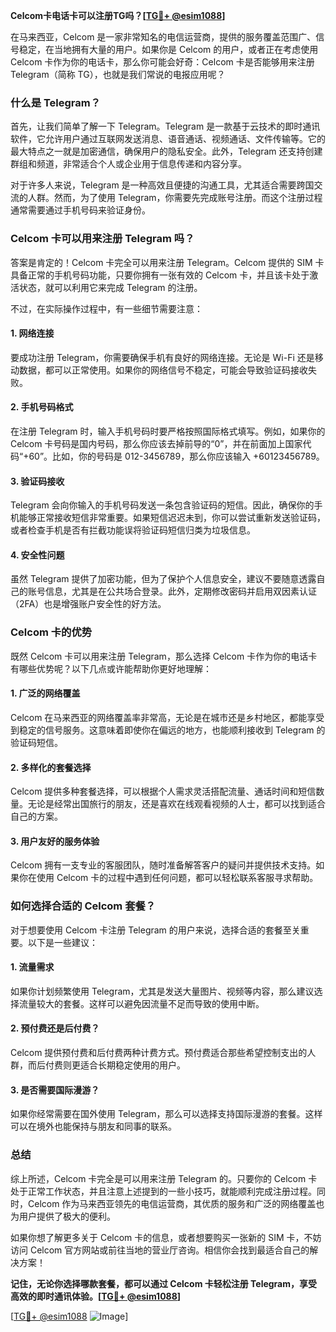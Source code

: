 **Celcom卡电话卡可以注册TG吗？[[TG💪+ @esim1088](https://t.me/s/esim1088)]**

在马来西亚，Celcom 是一家非常知名的电信运营商，提供的服务覆盖范围广、信号稳定，在当地拥有大量的用户。如果你是 Celcom 的用户，或者正在考虑使用 Celcom 卡作为你的电话卡，那么你可能会好奇：Celcom 卡是否能够用来注册 Telegram（简称 TG），也就是我们常说的电报应用呢？

### 什么是 Telegram？

首先，让我们简单了解一下 Telegram。Telegram 是一款基于云技术的即时通讯软件，它允许用户通过互联网发送消息、语音通话、视频通话、文件传输等。它的最大特点之一就是加密通信，确保用户的隐私安全。此外，Telegram 还支持创建群组和频道，非常适合个人或企业用于信息传递和内容分享。

对于许多人来说，Telegram 是一种高效且便捷的沟通工具，尤其适合需要跨国交流的人群。然而，为了使用 Telegram，你需要先完成账号注册。而这个注册过程通常需要通过手机号码来验证身份。

### Celcom 卡可以用来注册 Telegram 吗？

答案是肯定的！Celcom 卡完全可以用来注册 Telegram。Celcom 提供的 SIM 卡具备正常的手机号码功能，只要你拥有一张有效的 Celcom 卡，并且该卡处于激活状态，就可以利用它来完成 Telegram 的注册。

不过，在实际操作过程中，有一些细节需要注意：

#### 1. 网络连接
要成功注册 Telegram，你需要确保手机有良好的网络连接。无论是 Wi-Fi 还是移动数据，都可以正常使用。如果你的网络信号不稳定，可能会导致验证码接收失败。

#### 2. 手机号码格式
在注册 Telegram 时，输入手机号码时要严格按照国际格式填写。例如，如果你的 Celcom 卡号码是国内号码，那么你应该去掉前导的“0”，并在前面加上国家代码“+60”。比如，你的号码是 012-3456789，那么你应该输入 +60123456789。

#### 3. 验证码接收
Telegram 会向你输入的手机号码发送一条包含验证码的短信。因此，确保你的手机能够正常接收短信非常重要。如果短信迟迟未到，你可以尝试重新发送验证码，或者检查手机是否有拦截功能误将验证码短信归类为垃圾信息。

#### 4. 安全性问题
虽然 Telegram 提供了加密功能，但为了保护个人信息安全，建议不要随意透露自己的账号信息，尤其是在公共场合登录。此外，定期修改密码并启用双因素认证（2FA）也是增强账户安全性的好方法。

### Celcom 卡的优势

既然 Celcom 卡可以用来注册 Telegram，那么选择 Celcom 卡作为你的电话卡有哪些优势呢？以下几点或许能帮助你更好地理解：

#### 1. 广泛的网络覆盖
Celcom 在马来西亚的网络覆盖率非常高，无论是在城市还是乡村地区，都能享受到稳定的信号服务。这意味着即使你在偏远的地方，也能顺利接收到 Telegram 的验证码短信。

#### 2. 多样化的套餐选择
Celcom 提供多种套餐选择，可以根据个人需求灵活搭配流量、通话时间和短信数量。无论是经常出国旅行的朋友，还是喜欢在线观看视频的人士，都可以找到适合自己的方案。

#### 3. 用户友好的服务体验
Celcom 拥有一支专业的客服团队，随时准备解答客户的疑问并提供技术支持。如果你在使用 Celcom 卡的过程中遇到任何问题，都可以轻松联系客服寻求帮助。

### 如何选择合适的 Celcom 套餐？

对于想要使用 Celcom 卡注册 Telegram 的用户来说，选择合适的套餐至关重要。以下是一些建议：

#### 1. 流量需求
如果你计划频繁使用 Telegram，尤其是发送大量图片、视频等内容，那么建议选择流量较大的套餐。这样可以避免因流量不足而导致的使用中断。

#### 2. 预付费还是后付费？
Celcom 提供预付费和后付费两种计费方式。预付费适合那些希望控制支出的人群，而后付费则更适合长期稳定使用的用户。

#### 3. 是否需要国际漫游？
如果你经常需要在国外使用 Telegram，那么可以选择支持国际漫游的套餐。这样可以在境外也能保持与朋友和同事的联系。

### 总结

综上所述，Celcom 卡完全是可以用来注册 Telegram 的。只要你的 Celcom 卡处于正常工作状态，并且注意上述提到的一些小技巧，就能顺利完成注册过程。同时，Celcom 作为马来西亚领先的电信运营商，其优质的服务和广泛的网络覆盖也为用户提供了极大的便利。

如果你想了解更多关于 Celcom 卡的信息，或者想要购买一张新的 SIM 卡，不妨访问 Celcom 官方网站或前往当地的营业厅咨询。相信你会找到最适合自己的解决方案！

**记住，无论你选择哪款套餐，都可以通过 Celcom 卡轻松注册 Telegram，享受高效的即时通讯体验。[[TG💪+ @esim1088](https://t.me/s/esim1088)]**

[[TG💪+ @esim1088](https://t.me/s/esim1088) ![Image](https://i.postimg.cc/4NQfJmqS/Snipaste-2025-05-13-00-14-12.png)]